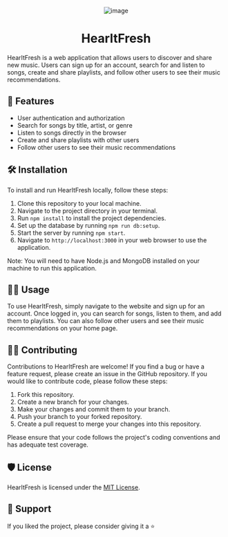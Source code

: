 <div align="center">
  
![image](https://user-images.githubusercontent.com/78784850/210045371-8f386335-88cf-4a65-9d00-6ac0e808269e.png)
  
</div>

<h1 align="center">HearItFresh</h1>


HearItFresh is a web application that allows users to discover and share new music. Users can sign up for an account, search for and listen to songs, create and share playlists, and follow other users to see their music recommendations.

## 💫 Features

- User authentication and authorization
- Search for songs by title, artist, or genre
- Listen to songs directly in the browser
- Create and share playlists with other users
- Follow other users to see their music recommendations

## 🛠️ Installation

To install and run HearItFresh locally, follow these steps:

1. Clone this repository to your local machine.
2. Navigate to the project directory in your terminal.
3. Run `npm install` to install the project dependencies.
4. Set up the database by running `npm run db:setup`.
5. Start the server by running `npm start`.
6. Navigate to `http://localhost:3000` in your web browser to use the application.

Note: You will need to have Node.js and MongoDB installed on your machine to run this application.

## 👨‍💻 Usage

To use HearItFresh, simply navigate to the website and sign up for an account. Once logged in, you can search for songs, listen to them, and add them to playlists. You can also follow other users and see their music recommendations on your home page.

## 👨‍💻 Contributing

Contributions to HearItFresh are welcome! If you find a bug or have a feature request, please create an issue in the GitHub repository. If you would like to contribute code, please follow these steps:

1. Fork this repository.
2. Create a new branch for your changes.
3. Make your changes and commit them to your branch.
4. Push your branch to your forked repository.
5. Create a pull request to merge your changes into this repository.

Please ensure that your code follows the project's coding conventions and has adequate test coverage.

## 🛡️ License

HearItFresh is licensed under the [MIT License](https://opensource.org/licenses/MIT).

## 🤝 Support

If you liked the project, please consider giving it a ⭐️
